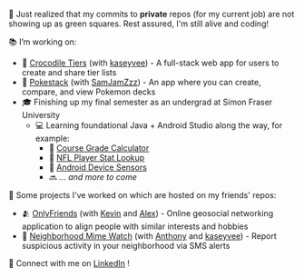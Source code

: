 📢 Just realized that my commits to **private** repos (for my current job) are not showing up as green squares. Rest assured, I'm still alive and coding!

📚 I’m working on:
  - 🐊 [Crocodile Tiers](https://github.com/kaseyvee/crocodile-tiers) (with [kaseyvee](https://github.com/kaseyvee/)) -  A full-stack web app for users to create and share tier lists 
  - 🔴 [Pokestack](https://github.com/nicohsfu/pokestack) (with [SamJamZzz](https://github.com/SamJamZzz)) - An app where you can create, compare, and view Pokemon decks
  - 🎓 Finishing up my final semester as an undergrad at Simon Fraser University
    - 💻 Learning foundational Java + Android Studio along the way, for example:
        - 💯 [Course Grade Calculator](https://github.com/nicohsfu/course-grade-calculator)
        - 🏈 [NFL Player Stat Lookup](https://github.com/nicohsfu/nfl-player-stat-lookup)
        - 📱 [Android Device Sensors](https://github.com/nicohsfu/android-device-sensors)
        - 🔜 *... and more to come*
    
🔧 Some projects I've worked on which are hosted on my friends' repos:
  - 🫂 [OnlyFriends](https://github.com/Asiddev/onlyFriends) (with [Kevin](https://github.com/jhssttj) and [Alex](https://github.com/Asiddev)) - Online geosocial networking application to align people with similar interests and hobbies
  - 👮 [Neighborhood Mime Watch](https://github.com/anthonycella/Neighbourhood-Mime-Watch) (with [Anthony](https://github.com/anthonycella) and [kaseyvee](https://github.com/kaseyvee/)) - Report suspicious activity in your neighborhood via SMS alerts

💬 Connect with me on [LinkedIn](https://www.linkedin.com/in/nico-hernandez/) !

